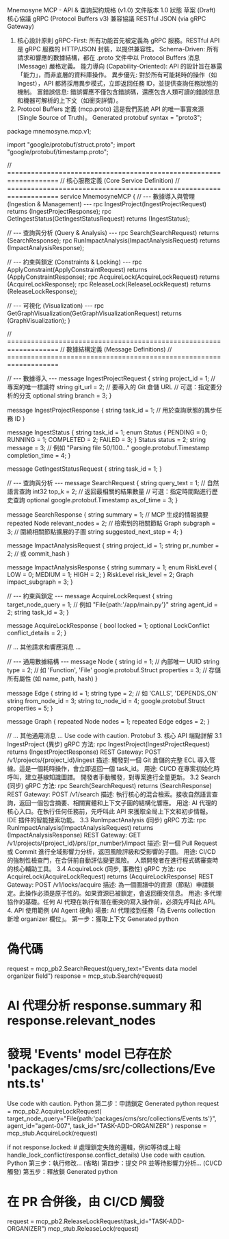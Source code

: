 Mnemosyne MCP - API & 查詢契約規格 (v1.0)
文件版本	1.0
狀態	草案 (Draft)
核心協議	gRPC (Protocol Buffers v3)
兼容協議	RESTful JSON (via gRPC Gateway)
1. 核心設計原則
gRPC-First: 所有功能首先被定義為 gRPC 服務。RESTful API 是 gRPC 服務的 HTTP/JSON 封裝，以提供兼容性。
Schema-Driven: 所有請求和響應的數據結構，都在 .proto 文件中以 Protocol Buffers 消息 (Message) 嚴格定義。
能力導向 (Capability-Oriented): API 的設計旨在暴露「能力」，而非底層的資料庫操作。
異步優先: 對於所有可能耗時的操作（如 Ingest），API 都將採用異步模式，立即返回任務 ID，並提供查詢任務狀態的機制。
富錯誤信息: 錯誤響應不僅包含錯誤碼，還應包含人類可讀的錯誤信息和機器可解析的上下文（如衝突詳情）。
2. Protocol Buffers 定義 (mcp.proto)
這是我們系統 API 的唯一事實來源 (Single Source of Truth)。
Generated protobuf
syntax = "proto3";

package mnemosyne.mcp.v1;

import "google/protobuf/struct.proto";
import "google/protobuf/timestamp.proto";

// ===================================================================
// 核心服務定義 (Core Service Definition)
// ===================================================================
service MnemosyneMCP {
  // --- 數據導入與管理 (Ingestion & Management) ---
  rpc IngestProject(IngestProjectRequest) returns (IngestProjectResponse);
  rpc GetIngestStatus(GetIngestStatusRequest) returns (IngestStatus);

  // --- 查詢與分析 (Query & Analysis) ---
  rpc Search(SearchRequest) returns (SearchResponse);
  rpc RunImpactAnalysis(ImpactAnalysisRequest) returns (ImpactAnalysisResponse);
  
  // --- 約束與鎖定 (Constraints & Locking) ---
  rpc ApplyConstraint(ApplyConstraintRequest) returns (ApplyConstraintResponse);
  rpc AcquireLock(AcquireLockRequest) returns (AcquireLockResponse);
  rpc ReleaseLock(ReleaseLockRequest) returns (ReleaseLockResponse);
  
  // --- 可視化 (Visualization) ---
  rpc GetGraphVisualization(GetGraphVisualizationRequest) returns (GraphVisualization);
}

// ===================================================================
// 數據結構定義 (Message Definitions)
// ===================================================================

// --- 數據導入 ---
message IngestProjectRequest {
  string project_id = 1; // 專案的唯一標識符
  string git_url = 2; // 要導入的 Git 倉儲 URL
  // 可選：指定要分析的分支
  optional string branch = 3;
}

message IngestProjectResponse {
  string task_id = 1; // 用於查詢狀態的異步任務 ID
}

message IngestStatus {
  string task_id = 1;
  enum Status {
    PENDING = 0;
    RUNNING = 1;
    COMPLETED = 2;
    FAILED = 3;
  }
  Status status = 2;
  string message = 3; // 例如 "Parsing file 50/100..."
  google.protobuf.Timestamp completion_time = 4;
}

message GetIngestStatusRequest {
  string task_id = 1;
}


// --- 查詢與分析 ---
message SearchRequest {
  string query_text = 1; // 自然語言查詢
  int32 top_k = 2; // 返回最相關的結果數量
  // 可選：指定時間點進行歷史查詢
  optional google.protobuf.Timestamp as_of_time = 3;
}

message SearchResponse {
  string summary = 1; // MCP 生成的情報摘要
  repeated Node relevant_nodes = 2; // 檢索到的相關節點
  Graph subgraph = 3; // 圍繞相關節點擴展的子圖
  string suggested_next_step = 4;
}

message ImpactAnalysisRequest {
  string project_id = 1;
  string pr_number = 2; // 或 commit_hash
}

message ImpactAnalysisResponse {
  string summary = 1;
  enum RiskLevel {
    LOW = 0;
    MEDIUM = 1;
    HIGH = 2;
  }
  RiskLevel risk_level = 2;
  Graph impact_subgraph = 3;
}


// --- 約束與鎖定 ---
message AcquireLockRequest {
  string target_node_query = 1; // 例如 "File{path:'/app/main.py'}"
  string agent_id = 2;
  string task_id = 3;
}

message AcquireLockResponse {
  bool locked = 1;
  optional LockConflict conflict_details = 2;
}

// ... 其他請求和響應消息 ...


// --- 通用數據結構 ---
message Node {
  string id = 1; // 內部唯一 UUID
  string type = 2; // 如 'Function', 'File'
  google.protobuf.Struct properties = 3; // 存儲所有屬性 (如 name, path, hash)
}

message Edge {
  string id = 1;
  string type = 2; // 如 'CALLS', 'DEPENDS_ON'
  string from_node_id = 3;
  string to_node_id = 4;
  google.protobuf.Struct properties = 5;
}

message Graph {
  repeated Node nodes = 1;
  repeated Edge edges = 2;
}

// ... 其他通用消息 ...
Use code with caution.
Protobuf
3. 核心 API 端點詳解
3.1 IngestProject (異步)
gRPC 方法: rpc IngestProject(IngestProjectRequest) returns (IngestProjectResponse)
REST Gateway: POST /v1/projects/{project_id}/ingest
描述: 觸發對一個 Git 倉儲的完整 ECL 導入管線。這是一個耗時操作，會立即返回一個 task_id。
用途:
CI/CD 在專案初始化時呼叫，建立基線知識圖譜。
開發者手動觸發，對專案進行全量更新。
3.2 Search (同步)
gRPC 方法: rpc Search(SearchRequest) returns (SearchResponse)
REST Gateway: POST /v1/search
描述: 執行核心的混合檢索。接收自然語言查詢，返回一個包含摘要、相關實體和上下文子圖的結構化響應。
用途:
AI 代理的核心入口。在執行任何任務前，先呼叫此 API 來獲取全局上下文和初步情報。
IDE 插件的智能搜索功能。
3.3 RunImpactAnalysis (同步)
gRPC 方法: rpc RunImpactAnalysis(ImpactAnalysisRequest) returns (ImpactAnalysisResponse)
REST Gateway: GET /v1/projects/{project_id}/prs/{pr_number}/impact
描述: 對一個 Pull Request 或 Commit 進行全域影響力分析，返回風險評級和受影響的子圖。
用途:
CI/CD 的強制性檢查門，在合併前自動評估變更風險。
人類開發者在進行程式碼審查時的核心輔助工具。
3.4 AcquireLock (同步, 事務性)
gRPC 方法: rpc AcquireLock(AcquireLockRequest) returns (AcquireLockResponse)
REST Gateway: POST /v1/locks/acquire
描述: 為一個圖譜中的資源（節點）申請鎖定。此操作必須是原子性的。如果資源已被鎖定，會返回衝突信息。
用途:
多代理協作的基礎。任何 AI 代理在執行有潛在衝突的寫入操作前，必須先呼叫此 API。
4. API 使用範例 (AI Agent 視角)
場景: AI 代理接到任務「為 Events collection 新增 organizer 欄位」。
第一步：獲取上下文
Generated python
# 偽代碼
request = mcp_pb2.SearchRequest(query_text="Events data model organizer field")
response = mcp_stub.Search(request)

# AI 代理分析 response.summary 和 response.relevant_nodes
# 發現 'Events' model 已存在於 'packages/cms/src/collections/Events.ts'
Use code with caution.
Python
第二步：申請鎖定
Generated python
request = mcp_pb2.AcquireLockRequest(
    target_node_query="File{path:'packages/cms/src/collections/Events.ts'}",
    agent_id="agent-007",
    task_id="TASK-ADD-ORGANIZER"
)
response = mcp_stub.AcquireLock(request)

if not response.locked:
    # 處理鎖定失敗的邏輯，例如等待或上報
    handle_lock_conflict(response.conflict_details)
Use code with caution.
Python
第三步：執行修改... (省略)
第四步：提交 PR 並等待影響力分析... (CI/CD 觸發)
第五步：釋放鎖
Generated python
# 在 PR 合併後，由 CI/CD 觸發
request = mcp_pb2.ReleaseLockRequest(task_id="TASK-ADD-ORGANIZER")
mcp_stub.ReleaseLock(request)